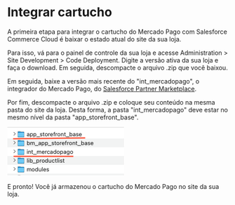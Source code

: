 # Integrar cartucho

A primeira etapa para integrar o cartucho do Mercado Pago com Salesforce Commerce Cloud é baixar o estado atual do site da sua loja. 

Para isso, vá para o painel de controle da sua loja e acesse Administration > Site Development > Code Deployment. Digite a versão ativa da sua loja e faça o download. Em seguida, descompacte o arquivo .zip que você baixou.

Em seguida, baixe a versão mais recente do "int_mercadopago", o integrador do Mercado Pago, do [Salesforce Partner Marketplace](https://www.salesforce.com/products/commerce-cloud/partner-marketplace/partners/mercado-pago/).

Por fim, descompacte o arquivo .zip e coloque seu conteúdo na mesma pasta do site da loja. Desta forma, a pasta "int_mercadopago" deve estar no mesmo nível da pasta "app_storefront_base".

![Como salvar o cartucho do Mercado Pago](/images/salesforce/folders.png "Como salvar o cartucho do Mercado Pago")

E pronto! Você já armazenou o cartucho do Mercado Pago no site da sua loja.